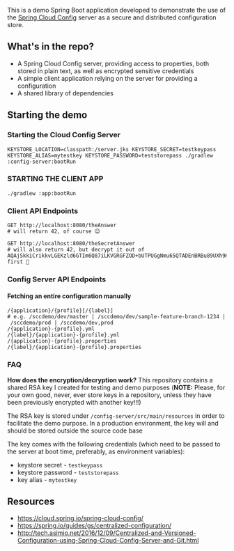 This is a demo Spring Boot application developed to demonstrate the use of the [Spring Cloud Config](https://cloud.spring.io/spring-cloud-config/) server as a secure and distributed configuration store. 

## What's in the repo?

* A Spring Cloud Config server, providing access to properties, both stored in plain text, as well as encrypted sensitive credentials
* A simple client application relying on the server for providing a configuration
* A shared library of dependencies

## Starting the demo

### Starting the Cloud Config Server 

```
KEYSTORE_LOCATION=classpath:/server.jks KEYSTORE_SECRET=testkeypass KEYSTORE_ALIAS=mytestkey KEYSTORE_PASSWORD=teststorepass ./gradlew :config-server:bootRun
```

### STARTING THE CLIENT APP

```
./gradlew :app:bootRun
```

### Client API Endpoints

```
GET http://localhost:8080/theAnswer
# will return 42, of course 😉

GET http://localhost:8080/theSecretAnswer
# will also return 42, but decrypt it out of AQAjSkkiCrikkvLGEKzld6GTIm6Q87iLKVGRGFZOD+bUTPUGgNmu65QTADEnBRBu89UXh9HER/96irs7LYX6FAWnZoirkSPWqOYkx4XC3lA/iVoa3/P7N4tIEh1SwtraKWP6GUs1GWuZBFIGNmaegKGFBsnej09rLSyRG2ARxWoJ2fJN9xSInwG0DceR9CBxYQjnY1RDP8o/OJSg0Ad0HhYmD6sMRbvLz1O5COLVnJZa4LRK4U/K7omSA2D1wNR8KiiZgZSRgsuUSFnCZ4/3i/faDTwJmuIJaLL5k+wR2BhqykvG19RyAN/uE74yEMHcL4JJ12SRupPzn74QEQkmmTsGXGyKYcMRsMvE9NRsc95s3HguSl2dXmb3GqEb+yHT2h0= 
first 🚀
```

### Config Server API Endpoints

#### Fetching an entire configuration manually
```
/{application}/{profile}[/{label}]
# e.g. /sccdemo/dev/master | /sccdemo/dev/sample-feature-branch-1234 | /sccdemo/prod | /sccdemo/dev,prod
/{application}-{profile}.yml
/{label}/{application}-{profile}.yml
/{application}-{profile}.properties
/{label}/{application}-{profile}.properties
```

### FAQ

**How does the encryption/decryption work?**
This repository contains a shared RSA key I created for testing and demo purposes (**NOTE:** Please, for your own good, never, ever store keys in a repository, unless they have been previously encrypted with another key!!!)

The RSA key is stored under `/config-server/src/main/resources` in order to facilitate the demo purpose. In a production environment, the key will and should be stored outside the source code base

The key comes with the following credentials (which need to be passed to the server at boot time, preferably, as environment variables):

* keystore secret - `testkeypass`
* keystore password - `teststorepass`
* key alias - `mytestkey`

## Resources

* https://cloud.spring.io/spring-cloud-config/
* https://spring.io/guides/gs/centralized-configuration/
* http://tech.asimio.net/2016/12/09/Centralized-and-Versioned-Configuration-using-Spring-Cloud-Config-Server-and-Git.html
